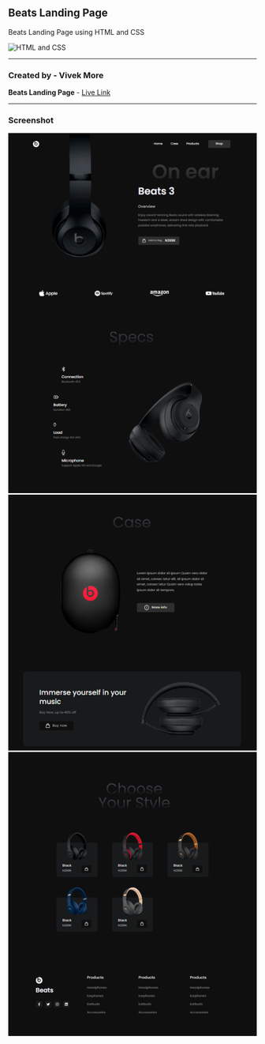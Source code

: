 ## Beats Landing Page

Beats Landing Page using HTML and CSS

![HTML and CSS](https://img.shields.io/badge/HTML-CSS-success)

---

### Created by - Vivek More

**Beats Landing Page** - [Live Link](https://mrvivekmore-beats-landing-page.netlify.app/)

---

### Screenshot

![Project Screenshot](./screenshot/Screenshot-1.png)
![Project Screenshot](./screenshot/Screenshot-2.png)
![Project Screenshot](./screenshot/Screenshot-3.png)
